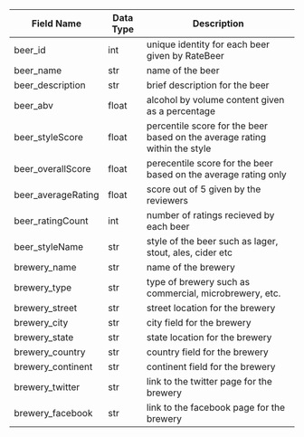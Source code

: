 
| Field Name | Data Type |  Description |
| ---------- | --------- | ------------ |
| beer_id    | int       | unique identity for each beer given by RateBeer |
| beer_name | str | name of the beer |
| beer_description | str | brief description for the beer |
| beer_abv | float | alcohol by volume content given as a percentage |
| beer_styleScore | float | percentile score for the beer based on the average rating within the style|
| beer_overallScore | float | perecentile score for the beer based on the average rating only |
| beer_averageRating | float | score out of 5 given by the reviewers |
| beer_ratingCount | int | number of ratings recieved by each beer |
| beer_styleName | str | style of the beer such as lager, stout, ales, cider etc |
| brewery_name | str | name of the brewery |
| brewery_type | str | type of brewery such as commercial, microbrewery, etc. |
| brewery_street | str | street location for the brewery |
| brewery_city | str | city field for the brewery |
| brewery_state | str | state location for the brewery |
| brewery_country | str | country field for the brewery |
| brewery_continent | str | continent field for the brewery |
| brewery_twitter | str | link to the twitter page for the brewery |
| brewery_facebook | str | link to the facebook page for the brewery |
